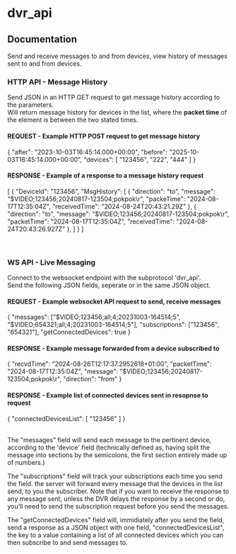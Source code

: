 <h1>dvr_api</h1>

<h2>Documentation</h2>

Send and receive messages to and from devices, view history of messages sent to and from devices.

<h3>HTTP API - Message History</h3>

Send JSON in an HTTP GET request to get message history according to the parameters.<br>
Will return  message history for devices in the list, where the <strong>packet time</strong> of the element is between the two stated times.<br>

<h4>REQUEST - Example HTTP POST request to get message history</h4>
{
    "after": "2023-10-03T16:45:14.000+00:00",
    "before": "2025-10-03T16:45:14.000+00:00",
    "devices": [
        "123456",
        "222",
        "444"
    ]
}
<br>

<h4>RESPONSE - Example of a response to a message history request</h4>
[
    {
        "DeviceId": "123456",
        "MsgHistory": [
            {
                "direction": "to",
                "message": "$VIDEO;123456;20240817-123504;pokpok\r",
                "packeTime": "2024-08-17T12:35:04Z",
                "receivedTime": "2024-08-24T20:43:21.29Z"
            },
            {
                "direction": "to",
                "message": "$VIDEO;123456;20240817-123504;pokpok\r",
                "packetTime": "2024-08-17T12:35:04Z",
                "receivedTime": "2024-08-24T20:43:26.927Z"
            },
        ]
    }
]
<br><br><br>

<h3>WS API - Live Messaging</h3>

Connect to the websocket endpoint with the subprotocol 'dvr_api'.<br>
Send the following JSON fields, seperate or in the same JSON object.<br>

<h4>REQUEST - Example websocket API request to send, receive messages</h4>
{
  "messages": ["$VIDEO;123456;all;4;20231003-164514;5", "$VIDEO;654321;all;4;20231003-164514;5"],
  "subscriptions": ["123456", "654321"],
  "getConnectedDevices": true
}
<br>

<h4>RESPONSE - Example message forwarded from a device subscribed to</h4>
{
  "recvdTime": "2024-08-26T12:17:37.2952618+01:00",
  "packetTime": "2024-08-17T12:35:04Z",
  "message": "$VIDEO;123456;20240817-123504;pokpok\r",
  "direction": "from"
}
<br>

<h4>RESPONSE - Example list of connected devices sent in resopnse to request</h4>
{
  "connectedDevicesList": [
    "123456"
  ]
}
<br><br>

The "messages" field will send each message to the pertinent device, according to the 'device' field (technically defined as, having split the message into sections by the semicolons, the first section entirely made up of numbers.)<br>

The "subscriptions" field will track your subscriptions each time you send the field. the server will forward every message that the devices in the list send, to you the subscriber. Note that if you want to receive the response to any message sent, unless the DVR delays the response by a second or do, you’ll need to send the subscription request before you send the messages.<br>

The "getConnectedDevices" field will, immidiately after you send the field, send a response as a JSON object with one field, "connectedDevicesList", the key to a value containing a list of all connected devices which you can then subscribe to and send messages to.<br>
